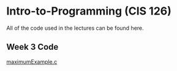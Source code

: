 # Intro-to-Programming (CIS 126)
All of the code used in the lectures can be found here.

## Week 3 Code
[maximumExample.c](https://github.com/ProfessorGentry/Intro-to-Programming/blob/main/Week3/maximumExample.c)
